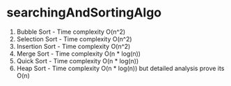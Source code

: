# searchingAndSortingAlgo
  1. Bubble Sort - Time complexity O(n^2)
  2. Selection Sort - Time complexity O(n^2)
  3. Insertion Sort - Time complexity O(n^2)
  4. Merge Sort - Time complexity O(n * log(n))
  5. Quick Sort - Time complexity O(n * log(n))
  6. Heap Sort - Time complexity O(n * log(n)) but detailed analysis prove its O(n)



